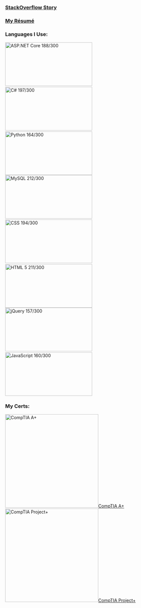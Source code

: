 
### [StackOverflow Story](https://stackoverflow.com/story/jacrys)

### [My Résumé](https://registry.jsonresume.org/jacrys)

### Languages I Use:

<img alt='ASP.NET Core 188/300' title='ASP.NET Core 188/300' width="280px" height="140px" src='https://i.stack.imgur.com/07ZIW.png'>&nbsp;<img alt='C# 197/300' title='C# 197/300' width="280px" height="140px" src='https://i.stack.imgur.com/b3G06.png'>&nbsp;<img alt='Python 164/300' title='Python 164/300' width="280px" height="140px" src='https://i.stack.imgur.com/XmujW.png'> <img alt='MySQL 212/300' title='MySQL 212/300' width="280px" height="140px" src='https://i.stack.imgur.com/jCT8U.png'>&nbsp;<img alt='CSS 194/300' title='CSS 194/300' width="280px" height="140px" src='https://i.stack.imgur.com/T2DY5.png'>&nbsp;<img alt='HTML 5 211/300' title='HTML 5 211/300' width="280px" height="140px" src='https://i.stack.imgur.com/DmhjW.png'> <img alt='jQuery 157/300' title='jQuery 157/300' width="280px" height="140px" src='https://i.stack.imgur.com/Drr5K.png'>&nbsp;<img alt='JavaScript 160/300' title='JavaScript 160/300' width="280px" height="140px" src='https://i.stack.imgur.com/7VJUm.png'>

### My Certs:

<a href='https://www.youracclaim.com/badges/ffd7fd21-b0af-4e48-a4a7-17e537b7fc09'><img alt="CompTIA A+" title="CompTIA A+" width="300px" height="300px" src='https://images.youracclaim.com/size/340x340/images/63482325-a0d6-4f64-ae75-f5f33922c7d0/CompTIA_A_2Bce.png'>CompTIA A+</a>&nbsp;&nbsp;&nbsp;&nbsp;&nbsp;&nbsp;<a href='https://www.youracclaim.com/badges/e75a7734-ecf7-4723-a43b-02ba5706eb08'><img alt='CompTIA Project+' title='CompTIA Project+' width="300px" height="300px" src='https://images.youracclaim.com/size/340x340/images/be6dfc3d-f8a1-4c18-8b16-751600ef61c8/CompTIA_Project_2B.png'>CompTIA Project+</a>

